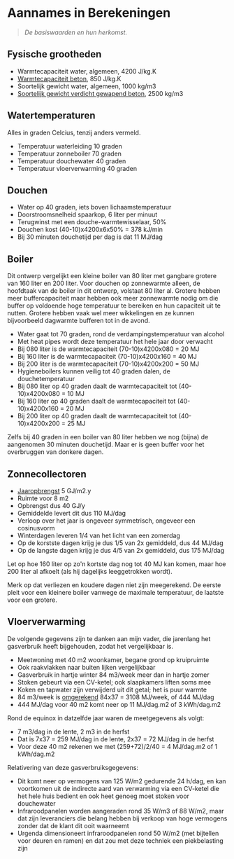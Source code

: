 # Aannames in Berekeningen

> *De basiswaarden en hun herkomst.*


## Fysische grootheden

  * Warmtecapaciteit water, algemeen, 4200 J/kg.K
  * [Warmtecapaciteit beton](https://www.betonlexicon.nl/W/Warmtecapaciteit/), 850 J/kg.K
  * Soortelijk gewicht water, algemeen, 1000 kg/m3
  * [Soortelijk gewicht verdicht gewapend beton](http://www.soortelijkgewicht.com/vaste-stoffen/beton), 2500 kg/m3

## Watertemperaturen

Alles in graden Celcius, tenzij anders vermeld.

  * Temperatuur waterleiding 10 graden
  * Temperatuur zonneboiler 70 graden
  * Temperatuur douchewater 40 graden
  * Temperatuur vloerverwarming 40 graden


## Douchen

  * Water op 40 graden, iets boven lichaamstemperatuur
  * Doorstroomsnelheid spaarkop, 6 liter per minuut
  * Terugwinst met een douche-warmtewisselaar, 50%
  * Douchen kost (40-10)x4200x6x50% = 378 kJ/min
  * Bij 30 minuten douchetijd per dag is dat 11 MJ/dag


## Boiler

Dit ontwerp vergelijkt een kleine boiler van 80 liter met gangbare grotere
van 160 liter en 200 liter.  Voor douchen op zonnewarmte alleen, de
hoofdtaak van de boiler in dit ontwerp, volstaat 80 liter al.  Grotere
hebben meer buffercapaciteit maar hebben ook meer zonnewarmte nodig om
die buffer op voldoende hoge temperatuur te bereiken en hun capaciteit
uit te nutten.  Grotere hebben vaak wel meer wikkelingen en ze kunnen
bijvoorbeeld dagwarmte bufferen tot in de avond.

  * Water gaat tot 70 graden, rond de verdampingstemperatuur van alcohol
  * Met heat pipes wordt deze temperatuur het hele jaar door verwacht
  * Bij 080 liter is de warmtecapaciteit (70-10)x4200x080 = 20 MJ
  * Bij 160 liter is de warmtecapaciteit (70-10)x4200x160 = 40 MJ
  * Bij 200 liter is de warmtecapaciteit (70-10)x4200x200 = 50 MJ
  * Hygieneboilers kunnen veilig tot 40 graden dalen, de douchetemperatuur
  * Bij 080 liter op 40 graden daalt de warmtecapaciteit tot (40-10)x4200x080 = 10 MJ
  * Bij 160 liter op 40 graden daalt de warmtecapaciteit tot (40-10)x4200x160 = 20 MJ
  * Bij 200 liter op 40 graden daalt de warmtecapaciteit tot (40-10)x4200x200 = 25 MJ

Zelfs bij 40 graden in een boiler van 80 liter hebben we nog (bijna) de
aangenomen 30 minuten douchetijd.  Maar er is geen buffer voor het overbruggen
van donkere dagen.


## Zonnecollectoren

  * [Jaaropbrengst](https://www.zonnepanelen-weetjes.nl/zonnecollector/rendement-zonnecollector/) 5 GJ/m2.y
  * Ruimte voor 8 m2
  * Opbrengst dus 40 GJ/y
  * Gemiddelde levert dit dus 110 MJ/dag
  * Verloop over het jaar is ongeveer symmetrisch, ongeveer een cosinusvorm
  * Winterdagen leveren 1/4 van het licht van een zomerdag
  * Op de korstste dagen krijg je dus 1/5 van 2x gemiddeld, dus 44 MJ/dag
  * Op de langste dagen krijg je dus 4/5 van 2x gemiddeld, dus 175 MJ/dag

Let op hoe 160 liter op zo'n kortste dag nog tot 40 MJ kan komen, maar
hoe 200 liter al afkoelt (als hij dagelijks leeggetrokken wordt).

Merk op dat verliezen en koudere dagen niet zijn meegerekend.  De
eerste pleit voor een kleinere boiler vanwege de maximale temperatuur,
de laatste voor een grotere.


## Vloerverwarming

De volgende gegevens zijn te danken aan mijn vader, die jarenlang het
gasverbruik heeft bijgehouden, zodat het vergelijkbaar is.

  * Meetwoning met 40 m2 woonkamer, begane grond op kruipruimte
  * Ook raakvlakken naar buiten lijken vergelijkbaar
  * Gasverbruik in hartje winter 84 m3/week meer dan in hartje zomer
  * Stoken gebeurt via een CV-ketel; ook slaapkamers liften soms mee
  * Koken en tapwater zijn verwijderd uit dit getal; het is puur warmte
  * 84 m3/week is [omgerekend](https://hypertextbook.com/facts/2002/JanyTran.shtml) 84x37 = 3108 MJ/week, of 444 MJ/dag
  * 444 MJ/dag voor 40 m2 komt neer op 11 MJ/dag.m2 of 3 kWh/dag.m2

Rond de equinox in datzelfde jaar waren de meetgegevens als volgt:

  * 7 m3/dag in de lente, 2 m3 in de herfst
  * Dat is 7x37 = 259 MJ/dag in de lente, 2x37 = 72 MJ/dag in de herfst
  * Voor deze 40 m2 rekenen we met (259+72)/2/40 = 4 MJ/dag.m2 of 1 kWh/dag.m2

Relativering van deze gasverbruiksgegevens:

  * Dit komt neer op vermogens van 125 W/m2 gedurende 24 h/dag, en kan voortkomen uit de indirecte aard van verwarming via een CV-ketel die het hele huis bedient en ook heet genoeg moet stoken voor douchewater
  * Infraroodpanelen worden aangeraden rond 35 W/m3 of 88 W/m2, maar dat zijn leveranciers die belang hebben bij verkoop van hoge vermogens zonder dat de klant dit ooit waarneemt
  * Urgenda dimensioneert infraroodpanelen rond 50 W/m2 (met bijtellen voor deuren en ramen) en dat zou met deze techniek een piekbelasting zijn

